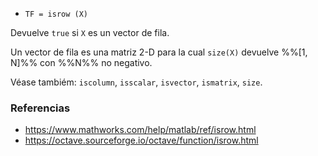 - `TF = isrow (X)`

Devuelve `true` si `X` es un vector de fila.

Un vector de fila es una matriz 2-D para la cual `size(X)` devuelve %%[1, N]%%
con %%N%% no negativo.

Véase tambiém: `iscolumn`, `isscalar`, `isvector`, `ismatrix`, `size`.

### Referencias

- https://www.mathworks.com/help/matlab/ref/isrow.html
- https://octave.sourceforge.io/octave/function/isrow.html
